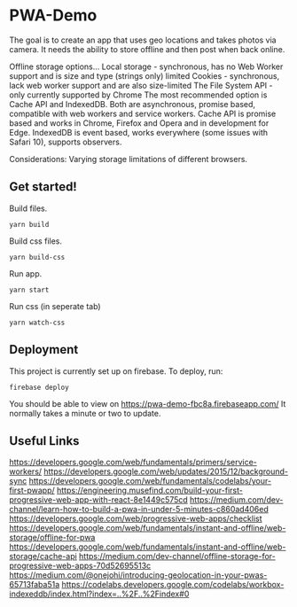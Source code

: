 # PWA-Demo

The goal is to create an app that uses geo locations and takes photos via camera. It needs the ability to store offline and then post when back online. 

Offline storage options...
Local storage -  synchronous, has no Web Worker support and is size and type (strings only) limited
Cookies -  synchronous, lack web worker support and are also size-limited
The File System API - only currently supported by Chrome
The most recommended option is Cache API and IndexedDB. Both are asynchronous, promise based, compatible with web workers and service workers. Cache API is promise based and works in Chrome, Firefox and Opera and in development for Edge. IndexedDB is event based, works everywhere (some issues with Safari 10), supports observers.

Considerations: 
Varying storage limitations of different browsers.

## Get started!

Build files.
```
yarn build
```

Build css files.
```
yarn build-css
```

Run app.
```
yarn start
```

Run css (in seperate tab)
```
yarn watch-css
```

## Deployment

This project is currently set up on firebase.
To deploy, run: 

```
firebase deploy
```

You should be able to view on https://pwa-demo-fbc8a.firebaseapp.com/
It normally takes a minute or two to update.

## Useful Links

https://developers.google.com/web/fundamentals/primers/service-workers/
https://developers.google.com/web/updates/2015/12/background-sync
https://developers.google.com/web/fundamentals/codelabs/your-first-pwapp/
https://engineering.musefind.com/build-your-first-progressive-web-app-with-react-8e1449c575cd
https://medium.com/dev-channel/learn-how-to-build-a-pwa-in-under-5-minutes-c860ad406ed
https://developers.google.com/web/progressive-web-apps/checklist
https://developers.google.com/web/fundamentals/instant-and-offline/web-storage/offline-for-pwa
https://developers.google.com/web/fundamentals/instant-and-offline/web-storage/cache-api
https://medium.com/dev-channel/offline-storage-for-progressive-web-apps-70d52695513c
https://medium.com/@onejohi/introducing-geolocation-in-your-pwas-65713faba51a
https://codelabs.developers.google.com/codelabs/workbox-indexeddb/index.html?index=..%2F..%2Findex#0


